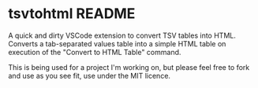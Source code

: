# tsvtohtml README

A quick and dirty VSCode extension to convert TSV tables into HTML. Converts a tab-separated values table into a simple HTML table on execution of the "Convert to HTML Table" command.

This is being used for a project I'm working on, but please feel free to fork and use as you see fit, use under the MIT licence.